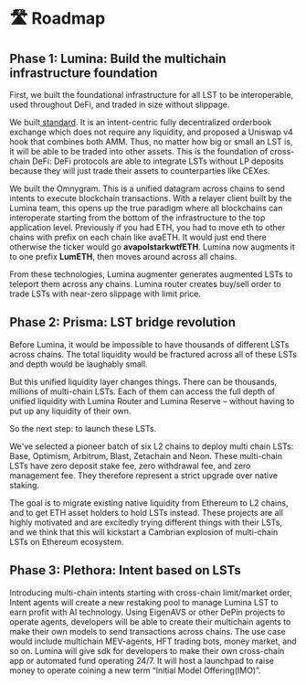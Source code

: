 # 🛣️ Roadmap

## Phase 1: Lumina: Build the multichain infrastructure foundation

First, we built the foundational infrastructure for all LST to be interoperable, used throughout DeFi, and traded in size without slippage.

We built[ standard](https://standardweb3.com/). It is an intent-centric fully decentralized orderbook exchange which does not require any liquidity, and proposed a Uniswap v4 hook that combines both AMM. Thus, no matter how big or small an LST is, it will be able to be traded into other assets. This is the foundation of cross-chain DeFi: DeFi protocols are able to integrate LSTs without LP deposits because they will just trade their assets to counterparties like CEXes.

We built the Omnygram. This is a unified datagram across chains to send intents to execute blockchain transactions. With a relayer client built by the Lumina team, this opens up the true paradigm where all blockchains can interoperate starting from the bottom of the infrastructure to the top application level. Previously if you had ETH, you had to move eth to other chains with prefix on each chain like avaETH. It would just end there otherwise the ticker would go **avapolstarkwtfETH**. Lumina now augments it to one prefix **LumETH**, then moves around across all chains.

From these technologies, Lumina augmenter generates augmented LSTs to teleport them across any chains. Lumina router creates buy/sell order to trade LSTs with near-zero slippage with limit price.&#x20;

## Phase 2: Prisma: LST bridge revolution

Before Lumina, it would be impossible to have thousands of different LSTs across chains. The total liquidity would be fractured across all of these LSTs and depth would be laughably small.

But this unified liquidity layer changes things. There can be thousands, millions of multi-chain LSTs. Each of them can access the full depth of unified liquidity with Lumina Router and Lumina Reserve – without having to put up any liquidity of their own.

So the next step: to launch these LSTs.

We've selected a pioneer batch of six L2 chains to deploy multi chain LSTs: Base, Optimism, Arbitrum, Blast, Zetachain and Neon. These multi-chain LSTs have zero deposit stake fee, zero withdrawal fee, and zero management fee. They therefore represent a strict upgrade over native staking.

The goal is to migrate existing native liquidity from Ethereum to L2 chains, and to get ETH asset holders to hold LSTs instead. These projects are all highly motivated and are excitedly trying different things with their LSTs, and we think that this will kickstart a Cambrian explosion of multi-chain LSTs on Ethereum ecosystem.

## Phase 3: Plethora: Intent based on LSTs

Introducing multi-chain intents starting with cross-chain limit/market order, Intent agents will create a new restaking pool to manage Lumina LST to earn profit with AI technology. Using EigenAVS or other DePin projects to operate agents, developers will be able to create their multichain agents to make their own models to send transactions across chains. The use case would include multichain MEV-agents, HFT trading bots, money market, and so on. Lumina will give sdk for developers to make their own cross-chain app or automated fund operating 24/7. It will host a launchpad to raise money to operate coining a new term “Initial Model Offering(IMO)”.
